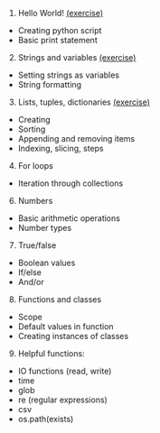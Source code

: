 1. Hello World! [(exercise)](exercises/1.md)
  * Creating python script
  * Basic print statement

2. Strings and variables [(exercise)](exercises/2.md)
  * Setting strings as variables
  * String formatting

3. Lists, tuples, dictionaries [(exercise)](exercises/3.md)
  * Creating
  * Sorting
  * Appending and removing items
  * Indexing, slicing, steps

4. For loops
  * Iteration through collections

6. Numbers
  * Basic arithmetic operations
  * Number types

7. True/false
  * Boolean values
  * If/else
  * And/or

8. Functions and classes
  * Scope
  * Default values in function
  * Creating instances of classes

9. Helpful functions:
  * IO functions (read, write)
  * time
  * glob
  * re (regular expressions)
  * csv
  * os.path(exists)
